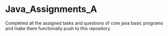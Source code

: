 # Java_Assignments_A
Completed all the assigned tasks and questions of core java basic programs and make them functionally push to this repository.
 
